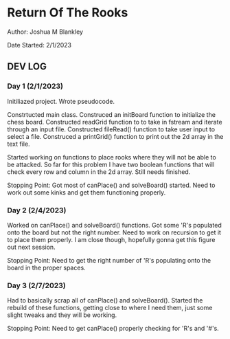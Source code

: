 # Return Of The Rooks

Author: Joshua M Blankley

Date Started: 2/1/2023


## DEV LOG

### Day 1 (2/1/2023)

Initiliazed project. Wrote pseudocode.

Constrtucted main class. Construced an initBoard function to initialize the chess board. Constructed readGrid function to to take in fstream and iterate through an input file. Constructed fileRead() function to take user input to select a file. Construced a printGrid() function to print out the 2d array in the text file. 

Started working on functions to place rooks where they will not be able to be attacked. So far for this problem I have two boolean functions that will check every row and column in the 2d array. Still needs finished.

Stopping Point: Got most of canPlace() and solveBoard() started. Need to work out some kinks and get them functioning properly.

### Day 2 (2/4/2023)

Worked on canPlace() and solveBoard() functions. Got some 'R's populated onto the board but not the right number. Need to work on recursion to get it to place them properly. I am close though, hopefully gonna get this figure out next session.

Stopping Point: Need to get the right number of 'R's populating onto the board in the proper spaces.

### Day 3 (2/7/2023)

Had to basically scrap all of canPlace() and solveBoard(). Started the rebuild of these functions, getting close to where I need them, just some slight tweaks and they will be working.

Stopping Point: Need to get canPlace() properly checking for 'R's and '#'s.
